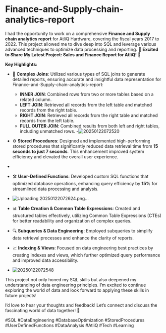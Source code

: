 # Finance-and-Supply-chain-analytics-report
I had the opportunity to work on a comprehensive **Finance and Supply chain analytics report** for AtliQ Hardware, covering the fiscal years 2017 to 2022. This project allowed me to dive deep into SQL and leverage various advanced techniques to optimize data processing and reporting.
🌟 **Excited to Share My Latest Project: Sales and Finance Report for AtliQ!** 🌟

**Key Highlights:**

- 🔗 **Complex Joins**: Utilized various types of SQL joins to generate detailed reports, ensuring accurate and insightful data representation for Finance-and-Supply-chain-analytics-report:
  - **INNER JOIN**: Combined rows from two or more tables based on a related column.
  - **LEFT JOIN**: Retrieved all records from the left table and matched records from the right table.
  - **RIGHT JOIN**: Retrieved all records from the right table and matched records from the left table.
  - **FULL OUTER JOIN**: Combined results from both left and right tables, including unmatched rows.
  -![20250122072520](https://github.com/user-attachments/assets/205132de-3f3f-41a6-9ac7-f2cadb483339)


- ⚙️ **Stored Procedures**: Designed and implemented high-performing stored procedures that significantly reduced data retrieval time from **15 seconds to just 7 seconds**. This enhancement improved system efficiency and elevated the overall user experience.
- 

- 🛠️ **User-Defined Functions**: Developed custom SQL functions that optimized database operations, enhancing query efficiency by **15%** for streamlined data processing and analysis.
- ![Uploading 20250122072624.png…]()


- 📊 **Table Creation & Common Table Expressions**: Created and structured tables effectively, utilizing Common Table Expressions (CTEs) for better readability and organization of complex queries.

- 🔍 **Subqueries & Data Engineering**: Employed subqueries to simplify data retrieval processes and enhance the clarity of reports.

- 📈 **Indexing & Views**: Focused on data engineering best practices by creating indexes and views, which further optimized query performance and improved data accessibility.
- ![20250122072548](https://github.com/user-attachments/assets/1c9c0e28-d997-49b9-ac2b-3f60d3bc54fd)



This project not only honed my SQL skills but also deepened my understanding of data engineering principles. I’m excited to continue exploring the world of data and look forward to applying these skills in future projects!

I’d love to hear your thoughts and feedback! Let’s connect and discuss the fascinating world of data together! 🤝

#SQL #DataEngineering #DatabaseOptimization #StoredProcedures #UserDefinedFunctions #DataAnalysis #AtliQ #Tech #Learning
